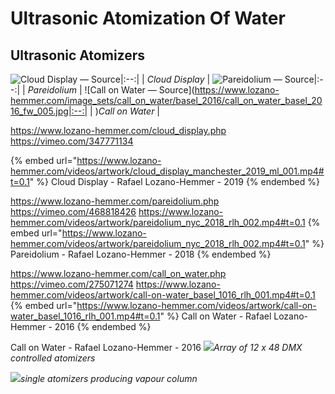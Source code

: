 # Ultrasonic Atomization Of Water

## Ultrasonic Atomizers <a href="#b816" id="b816"></a>

![Cloud Display — Source](https://www.lozano-hemmer.com/image_sets/cloud_display/manchester_2019/cloud_display_manchester_2019_my_505A6784.jpg)|:--:| 
| *Cloud Display* |
![Pareidolium — Source](https://www.lozano-hemmer.com/image_sets/pareidolium/seoul_2018/pareidolium_seoul_2018_ml_002.jpg)|:--:| 
| *Pareidolium* |
![Call on Water — Source](https://www.lozano-hemmer.com/image_sets/call_on_water/basel_2016/call_on_water_basel_2016_fw_005.jpg|:--:| 
| )*Call on Water* |

https://www.lozano-hemmer.com/cloud_display.php
https://vimeo.com/347771134

{% embed url="https://www.lozano-hemmer.com/videos/artwork/cloud_display_manchester_2019_ml_001.mp4#t=0.1" %}
Cloud Display - Rafael Lozano-Hemmer - 2019
{% endembed %}

https://www.lozano-hemmer.com/pareidolium.php
https://vimeo.com/468818426
https://www.lozano-hemmer.com/videos/artwork/pareidolium_nyc_2018_rlh_002.mp4#t=0.1
{% embed url="https://www.lozano-hemmer.com/videos/artwork/pareidolium_nyc_2018_rlh_002.mp4#t=0.1" %}
Pareidolium - Rafael Lozano-Hemmer - 2018
{% endembed %}

https://www.lozano-hemmer.com/call_on_water.php
https://vimeo.com/275071274
https://www.lozano-hemmer.com/videos/artwork/call-on-water_basel_1016_rlh_001.mp4#t=0.1
{% embed url="https://www.lozano-hemmer.com/videos/artwork/call-on-water_basel_1016_rlh_001.mp4#t=0.1" %}
Call on Water - Rafael Lozano-Hemmer - 2016
{% endembed %}

Call on Water - Rafael Lozano-Hemmer - 2016
![](https://s3.us-west-2.amazonaws.com/secure.notion-static.com/1d0771b2-aa2d-4ba6-8cf0-b557b6ab7d5f/20210924_134603.jpg?X-Amz-Algorithm=AWS4-HMAC-SHA256&X-Amz-Content-Sha256=UNSIGNED-PAYLOAD&X-Amz-Credential=AKIAT73L2G45EIPT3X45%2F20220514%2Fus-west-2%2Fs3%2Faws4_request&X-Amz-Date=20220514T182646Z&X-Amz-Expires=86400&X-Amz-Signature=f08df8ab375baf455513d875cf706d81a060f7e046238fc56ec758ad4e49c58b&X-Amz-SignedHeaders=host&response-content-disposition=filename%20%3D%2220210924_134603.jpg%22&x-id=GetObject)*Array of 12 x 48 DMX controlled atomizers*

![](https://s3.us-west-2.amazonaws.com/secure.notion-static.com/0cc9792f-0850-4dea-b353-cac02bab851e/20200512_111903.jpg?X-Amz-Algorithm=AWS4-HMAC-SHA256&X-Amz-Content-Sha256=UNSIGNED-PAYLOAD&X-Amz-Credential=AKIAT73L2G45EIPT3X45%2F20220514%2Fus-west-2%2Fs3%2Faws4_request&X-Amz-Date=20220514T164634Z&X-Amz-Expires=86400&X-Amz-Signature=14804b7b8cb011915a05a6d2455716e21b5acba104225beb1d28dbeefb6db944&X-Amz-SignedHeaders=host&response-content-disposition=filename%20%3D%2220200512_111903.jpg%22&x-id=GetObject)*single atomizers producing vapour column*
